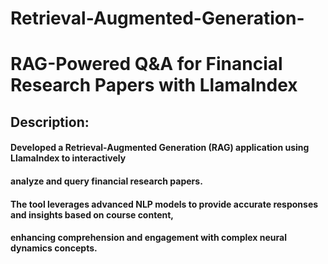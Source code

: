 # Retrieval-Augmented-Generation-

# RAG-Powered Q&A for Financial Research Papers with LlamaIndex

## Description:
#### Developed a Retrieval-Augmented Generation (RAG) application using LlamaIndex to interactively 
#### analyze and query financial research papers. 
#### The tool leverages advanced NLP models to provide accurate responses and insights based on course content, 
#### enhancing comprehension and engagement with complex neural dynamics concepts.
